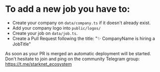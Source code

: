 # To add a new job you have to:

- Create your company on `data/company.ts` if it doesn't already exist.
- Add your company logo into `public/logos/`
- Create your job on `data/job.ts`. 
- Create a Pull Request following the title: "✨ CompanyName is hiring a JobTitle"

As soon as your PR is merged an automatic deployment will be started.
Don't hesitate to join and ping on the community Telegram group: https://t.me/starknet_ecosystem
